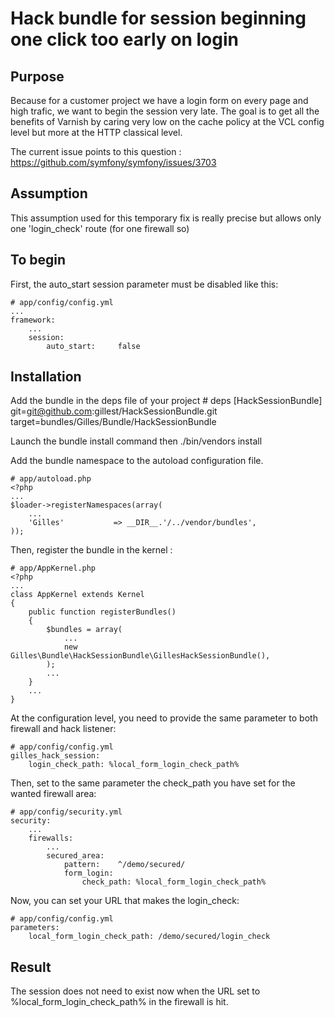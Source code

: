 Hack bundle for session beginning one click too early on login 
==================================

Purpose
---------------------

Because for a customer project we have a login form on every page and high trafic, we want to begin the session very late.
The goal is to get all the benefits of Varnish by caring very low on the cache policy at the VCL config level but more at the HTTP classical level.

The current issue points to this question : https://github.com/symfony/symfony/issues/3703

Assumption
---------------------
This assumption used for this temporary fix is really precise but allows only one 'login_check' route (for one firewall so)

To begin
---------------------

First, the auto_start session parameter must be disabled like this:

    # app/config/config.yml
    ...
    framework:
        ...
        session:
            auto_start:     false



Installation
---------------------

Add the bundle in the deps file of your project
    # deps
    [HackSessionBundle]
        git=git@github.com:gillest/HackSessionBundle.git
        target=bundles/Gilles/Bundle/HackSessionBundle

Launch the bundle install command then
    ./bin/vendors install

Add the bundle namespace to the autoload configuration file.

    # app/autoload.php
    <?php
    ...
    $loader->registerNamespaces(array(
        ...
        'Gilles'           => __DIR__.'/../vendor/bundles',
    ));
    
 Then, register the bundle in the kernel :
 
    # app/AppKernel.php
    <?php
    ...
    class AppKernel extends Kernel
    {
        public function registerBundles()
        {
            $bundles = array(
                ...
                new Gilles\Bundle\HackSessionBundle\GillesHackSessionBundle(),
            );
            ...
        }
        ...
    }

At the configuration level, you need to provide the same parameter to both firewall and hack listener:

    # app/config/config.yml
    gilles_hack_session:
        login_check_path: %local_form_login_check_path%

Then, set to the same parameter the check_path you have set for the wanted firewall area:

    # app/config/security.yml
    security:
        ...
        firewalls:
            ...
            secured_area:
                pattern:    ^/demo/secured/
                form_login:
                    check_path: %local_form_login_check_path%

Now, you can set your URL that makes the login_check:

    # app/config/config.yml
    parameters:
        local_form_login_check_path: /demo/secured/login_check 

Result
---------------------     
The session does not need to exist now when the URL set to %local_form_login_check_path% in the firewall is hit.
